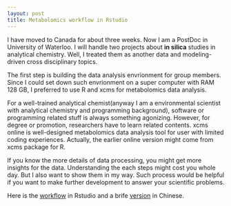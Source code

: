 ```yaml
---
layout: post
title: Metabolomics workflow in Rstudio
---
```


I have moved to Canada for about three weeks. Now I am a PostDoc in University of Waterloo. I will handle two projects about **in silica** studies in analytical chemistry. Well, I treated them as another data and modeling-driven cross disciplinary topics.

The first step is building the data analysis envrionment for group members. Since I could set down such envrionment on a super computer with RAM 128 GB, I preferred to use R and xcms for metabolomics data analysis. 

For a well-trained analytical chemist(anyway I am a environmental scientist with analytical chemistry and programming background), software or programming related stuff is always something agonizing. However, for degree or promotion, researchers have to learn related contents. xcms online is well-designed metabolomics data analysis tool for user with limited coding experiences. Actually, the earlier online version might come from xcms package for R. 

If you know the more details of data processing, you might get more insights for the data. Understanding the each steps might cost you whole day. But I also want to show them in my way. Such process would be helpful if you want to make further development to answer your scientific problems. 

Here is the [workflow](http://yufree.cn/notes/metaworkflow.html) in Rstudio and a brife [version](http://yufree.cn/notes/xcms.html) in Chinese.